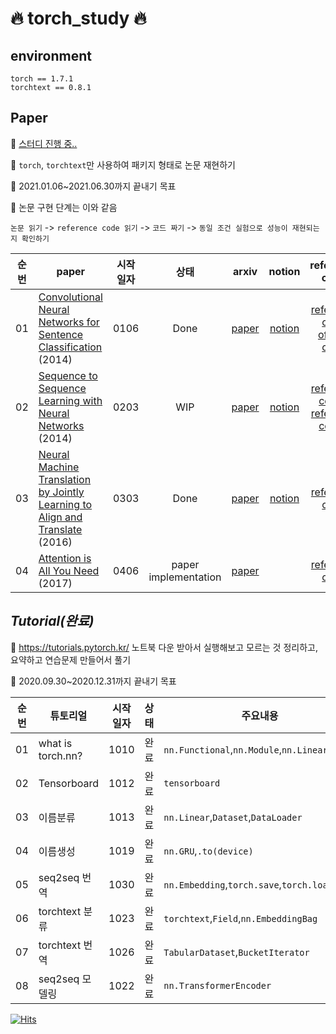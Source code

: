 # 🔥 torch_study 🔥

## environment
```
torch == 1.7.1
torchtext == 0.8.1
```

## Paper
🍟 [스터디 진행 중..](https://www.notion.so/kickoff-6634847c450741a68c1be736f102ecdd) 

🍕 `torch`, `torchtext`만 사용하여 패키지 형태로 논문 재현하기  

🍔 2021.01.06~2021.06.30까지 끝내기 목표

🌮 논문 구현 단계는 이와 같음

`논문 읽기` -> `reference code 읽기` -> `코드 짜기` -> `동일 조건 실험으로 성능이 재현되는지 확인하기`

|순번|paper|시작일자|상태|arxiv|notion|reference code|
|:--:|----|:-----:|:----:|:----:|:----:|:----:|
|01|[Convolutional Neural Networks for Sentence Classification](https://github.com/long8v/torch_study/tree/master/paper/01_CNN) (2014)|0106|Done|[paper](https://arxiv.org/abs/1408.5882)|[notion](https://www.notion.so/long8v/1-CNN-8982f7be7db94ae88e340cc23900693c)|[reference code](https://github.com/bentrevett/pytorch-sentiment-analysis/blob/master/4%20-%20Convolutional%20Sentiment%20Analysis.ipynb)<br>[official code](https://github.com/yoonkim/CNN_sentence)|
|02|[Sequence to Sequence Learning with Neural Networks](https://github.com/long8v/torch_study/tree/master/paper/02_seq2seq) (2014)|0203|WIP|[paper](https://arxiv.org/abs/1409.3215)|[notion](https://www.notion.so/long8v/2-seq2seq-68f1ccd8f7c9451191334eae6f83486c)|[reference code1](https://github.com/bentrevett/pytorch-seq2seq/blob/master/1%20-%20Sequence%20to%20Sequence%20Learning%20with%20Neural%20Networks.ipynb)<br>[reference code2](https://github.com/bentrevett/pytorch-seq2seq/blob/master/4%20-%20Packed%20Padded%20Sequences%2C%20Masking%2C%20Inference%20and%20BLEU.ipynb)|
|03|[Neural Machine Translation by Jointly Learning to Align and Translate](https://github.com/long8v/torch_study/tree/master/paper/03_attention) (2016)|0303|Done|[paper](https://arxiv.org/pdf/1409.0473.pdf)|[notion](https://www.notion.so/long8v/3-attention-22ac89a1000f49cba65aaa4a0a2ce9fa)|[reference code](https://github.com/bentrevett/pytorch-seq2seq/blob/master/3%20-%20Neural%20Machine%20Translation%20by%20Jointly%20Learning%20to%20Align%20and%20Translate.ipynb)|
|04|[Attention is All You Need](https://github.com/long8v/torch_study/tree/master/paper/04_transformer) (2017)|0406|paper implementation|[paper](https://arxiv.org/abs/1706.03762)||[reference code](https://github.com/bentrevett/pytorch-seq2seq/blob/master/6%20-%20Attention%20is%20All%20You%20Need.ipynb)|


## *Tutorial(완료)* 
🍕 https://tutorials.pytorch.kr/ 노트북 다운 받아서 실행해보고 모르는 것 정리하고, 요약하고 연습문제 만들어서 풀기 

🍔 2020.09.30~2020.12.31까지 끝내기 목표 

|순번|튜토리얼|시작일자|상태|주요내용|링크|
|:--:|----|:---:|:----:|----|----|
|01|what is torch.nn?|1010|완료|`nn.Functional`,`nn.Module`,`nn.Linear`,`optim`|[tutorial](https://tutorials.pytorch.kr/beginner/nn_tutorial.html)|
|02|Tensorboard|1012|완료|`tensorboard`|[tutorial](https://tutorials.pytorch.kr/intermediate/tensorboard_tutorial.html)|
|03|이름분류|1013|완료|`nn.Linear`,`Dataset`,`DataLoader`|[tutorial](https://tutorials.pytorch.kr/intermediate/char_rnn_classification_tutorial.html)|
|04|이름생성|1019|완료|`nn.GRU`,`.to(device)`|[tutorial](https://tutorials.pytorch.kr/intermediate/char_rnn_generation_tutorial.html)|
|05|seq2seq 번역|1030|완료|`nn.Embedding`,`torch.save`,`torch.load`|[tutorial](https://tutorials.pytorch.kr/intermediate/seq2seq_translation_tutorial.html)|
|06|torchtext 분류|1023|완료|`torchtext`,`Field`,`nn.EmbeddingBag`|[tutorial](https://tutorials.pytorch.kr/beginner/text_sentiment_ngrams_tutorial.html)|
|07|torchtext 번역|1026|완료|`TabularDataset`,`BucketIterator`|[tutorial](https://tutorials.pytorch.kr/beginner/torchtext_translation_tutorial.html)|
|08|seq2seq 모델링|1022|완료|`nn.TransformerEncoder`|[tutorial](https://tutorials.pytorch.kr/beginner/transformer_tutorial.html)|


[![Hits](https://hits.seeyoufarm.com/api/count/incr/badge.svg?url=https%3A%2F%2Fgithub.com%2Flong8v%2F&count_bg=%2379C83D&title_bg=%23555555&icon=&icon_color=%23E7E7E7&title=hits&edge_flat=false)](https://hits.seeyoufarm.com)
